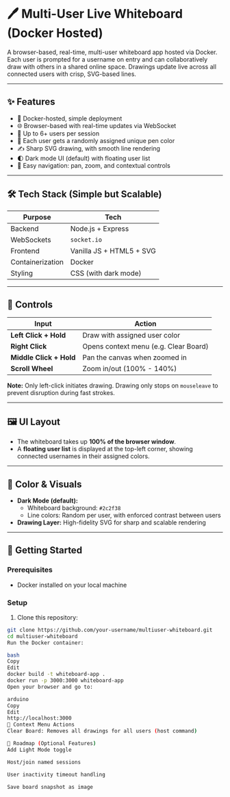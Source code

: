 # 🖊️ Multi-User Live Whiteboard (Docker Hosted)

A browser-based, real-time, multi-user whiteboard app hosted via Docker. Each user is prompted for a username on entry and can collaboratively draw with others in a shared online space. Drawings update live across all connected users with crisp, SVG-based lines.

---

## ✨ Features

- 🔌 Docker-hosted, simple deployment
- 🌐 Browser-based with real-time updates via WebSocket
- 👥 Up to 6+ users per session
- 🎨 Each user gets a randomly assigned unique pen color
- ✍️ Sharp SVG drawing, with smooth line rendering
- 🌓 Dark mode UI (default) with floating user list
- 🧭 Easy navigation: pan, zoom, and contextual controls

---

## 🛠 Tech Stack (Simple but Scalable)

| Purpose             | Tech                       |
|---------------------|----------------------------|
| Backend             | Node.js + Express          |
| WebSockets          | `socket.io`                |
| Frontend            | Vanilla JS + HTML5 + SVG   |
| Containerization    | Docker                     |
| Styling             | CSS (with dark mode)       |

---

## 🔧 Controls

| Input                  | Action                                      |
|------------------------|---------------------------------------------|
| **Left Click + Hold**  | Draw with assigned user color               |
| **Right Click**        | Opens context menu (e.g. Clear Board)       |
| **Middle Click + Hold**| Pan the canvas when zoomed in               |
| **Scroll Wheel**       | Zoom in/out (100% - 140%)                   |

**Note:** Only left-click initiates drawing. Drawing only stops on `mouseleave` to prevent disruption during fast strokes.

---

## 🖼️ UI Layout

- The whiteboard takes up **100% of the browser window**.
- A **floating user list** is displayed at the top-left corner, showing connected usernames in their assigned colors.

---

## 🎨 Color & Visuals

- **Dark Mode (default):**
  - Whiteboard background: `#2c2f38`
  - Line colors: Random per user, with enforced contrast between users
- **Drawing Layer:** High-fidelity SVG for sharp and scalable rendering

---

## 🚀 Getting Started

### Prerequisites

- Docker installed on your local machine

### Setup

1. Clone this repository:

```bash
git clone https://github.com/your-username/multiuser-whiteboard.git
cd multiuser-whiteboard
Run the Docker container:

bash
Copy
Edit
docker build -t whiteboard-app .
docker run -p 3000:3000 whiteboard-app
Open your browser and go to:

arduino
Copy
Edit
http://localhost:3000
🧹 Context Menu Actions
Clear Board: Removes all drawings for all users (host command)

🧪 Roadmap (Optional Features)
Add Light Mode toggle

Host/join named sessions

User inactivity timeout handling

Save board snapshot as image

